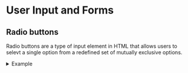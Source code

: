 # User Input and Forms
## Radio buttons
Radio buttons are a type of input element in HTML that allows users to selevt a single option from a redefined set of mutually exclusive options.

<details>
  <summary>Example</summary>
  
  ```html
<h1>Book a table</h1>
    <form action="POST">
        <fieldset id="size">
            <label>
                <input type="radio" value="2" name="size"> 2-person table
            </label>
            <label>
                <input type="radio" value="4" name="size" checked> 4-person table
            </label>
            <label>
                <input type="radio" value="6" name="size"> 6-person table
            </label>
        </fieldset>
        <fieldset id="location">
            <label>
                <input type="radio" value="indoors" name="location" checked> Indoors
            </label>
            <label>
                <input type="radio" value="outdoors" name="location"> Outdoors
            </label>
        </fieldset>
        <button type="submit">Book a table</button>
    </form>
  ```
</details>
